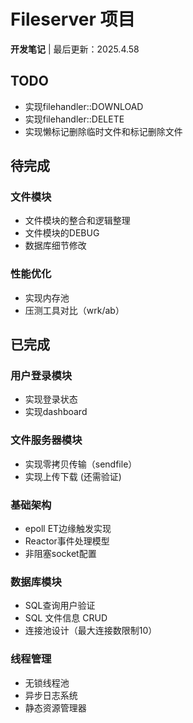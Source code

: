 # Fileserver 项目
**开发笔记** | 最后更新：2025.4.58

## TODO
+ 实现filehandler::DOWNLOAD
+ 实现filehandler::DELETE
+ 实现懒标记删除临时文件和标记删除文件

## 待完成

### 文件模块
+ 文件模块的整合和逻辑整理
+ 文件模块的DEBUG
+ 数据库细节修改

### 性能优化
+ 实现内存池
+ 压测工具对比（wrk/ab）

## 已完成
### 用户登录模块
+ 实现登录状态
+ 实现dashboard

### 文件服务器模块
+ 实现零拷贝传输（sendfile）
+ 实现上传下载 (还需验证)

### 基础架构
+ epoll ET边缘触发实现
+ Reactor事件处理模型
+ 非阻塞socket配置

### 数据库模块
+ SQL查询用户验证
+ SQL 文件信息 CRUD
+ 连接池设计（最大连接数限制10）

### 线程管理
+ 无锁线程池
+ 异步日志系统
+ 静态资源管理器
